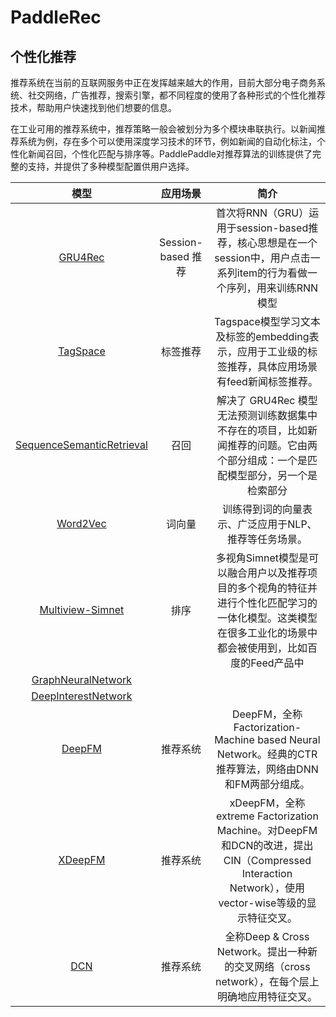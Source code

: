 PaddleRec
=========

个性化推荐
-------

推荐系统在当前的互联网服务中正在发挥越来越大的作用，目前大部分电子商务系统、社交网络，广告推荐，搜索引擎，都不同程度的使用了各种形式的个性化推荐技术，帮助用户快速找到他们想要的信息。

在工业可用的推荐系统中，推荐策略一般会被划分为多个模块串联执行。以新闻推荐系统为例，存在多个可以使用深度学习技术的环节，例如新闻的自动化标注，个性化新闻召回，个性化匹配与排序等。PaddlePaddle对推荐算法的训练提供了完整的支持，并提供了多种模型配置供用户选择。


|                        模型                        |                      应用场景                         |                             简介                             |
| :------------------------------------------------: | :---------------------------------------------------: | :----------------------------------------------------------: |
| [GRU4Rec](https://github.com/PaddlePaddle/models/tree/develop/PaddleRec/gru4rec) |     Session-based 推荐     | 首次将RNN（GRU）运用于session-based推荐，核心思想是在一个session中，用户点击一系列item的行为看做一个序列，用来训练RNN模型 |
| [TagSpace](https://github.com/PaddlePaddle/models/tree/develop/PaddleRec/tagspace) |                  标签推荐                     | Tagspace模型学习文本及标签的embedding表示，应用于工业级的标签推荐，具体应用场景有feed新闻标签推荐。|
| [SequenceSemanticRetrieval](https://github.com/PaddlePaddle/models/tree/develop/PaddleRec/ssr) |   召回   | 解决了 GRU4Rec 模型无法预测训练数据集中不存在的项目，比如新闻推荐的问题。它由两个部分组成：一个是匹配模型部分，另一个是检索部分  |
| [Word2Vec](https://github.com/PaddlePaddle/models/tree/develop/PaddleRec/word2vec) |   词向量   | 训练得到词的向量表示、广泛应用于NLP、推荐等任务场景。 |
| [Multiview-Simnet](https://github.com/PaddlePaddle/models/tree/develop/PaddleRec/multiview_simnet) |   排序   | 多视角Simnet模型是可以融合用户以及推荐项目的多个视角的特征并进行个性化匹配学习的一体化模型。这类模型在很多工业化的场景中都会被使用到，比如百度的Feed产品中 |
| [GraphNeuralNetwork](https://github.com/PaddlePaddle/models/tree/develop/PaddleRec/gnn) |||
| [DeepInterestNetwork](https://github.com/PaddlePaddle/models/tree/develop/PaddleRec/din) |||
| [DeepFM](https://github.com/PaddlePaddle/models/tree/develop/PaddleRec/ctr/deepfm) |   推荐系统   | DeepFM，全称Factorization-Machine based Neural Network。经典的CTR推荐算法，网络由DNN和FM两部分组成。 |
| [XDeepFM](https://github.com/PaddlePaddle/models/tree/develop/PaddleRec/ctr/xdeepfm) |   推荐系统   | xDeepFM，全称extreme Factorization Machine。对DeepFM和DCN的改进，提出CIN（Compressed Interaction Network），使用vector-wise等级的显示特征交叉。 |
| [DCN](https://github.com/PaddlePaddle/models/tree/develop/PaddleRec/ctr/dcn) |   推荐系统   | 全称Deep & Cross Network。提出一种新的交叉网络（cross network），在每个层上明确地应用特征交叉。  |
